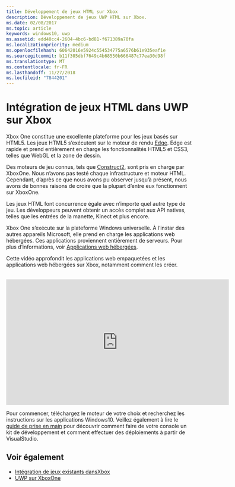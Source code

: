 ```yaml
---
title: Développement de jeux HTML sur Xbox
description: Développement de jeux UWP HTML sur Xbox.
ms.date: 02/08/2017
ms.topic: article
keywords: windows10, uwp
ms.assetid: edd40cc4-2604-4bc6-bd81-f671389a70fa
ms.localizationpriority: medium
ms.openlocfilehash: 60642016e5924c554534775a6576b61e935eaf1e
ms.sourcegitcommit: b11f305dbf7649c4b68550b666487c77ea30d98f
ms.translationtype: MT
ms.contentlocale: fr-FR
ms.lasthandoff: 11/27/2018
ms.locfileid: "7844201"
---
```

# <a name="bringing-html-games-to-uwp-on-xbox"></a>Intégration de jeux HTML dans UWP sur Xbox
Xbox One constitue une excellente plateforme pour les jeux basés sur HTML5. Les jeux HTML5 s’exécutent sur le moteur de rendu [Edge](https://developer.microsoft.com/microsoft-edge/). Edge est rapide et prend entièrement en charge les fonctionnalités HTML5 et CSS3, telles que WebGL et la zone de dessin.

Des moteurs de jeu connus, tels que [Construct2](https://www.scirra.com/blog/176/announcing-xbox-one-export-beta), sont pris en charge par XboxOne. Nous n’avons pas testé chaque infrastructure et moteur HTML. Cependant, d’après ce que nous avons pu observer jusqu’à présent, nous avons de bonnes raisons de croire que la plupart d’entre eux fonctionnent sur XboxOne.

Les jeux HTML font concurrence égale avec n’importe quel autre type de jeu. Les développeurs peuvent obtenir un accès complet aux API natives, telles que les entrées de la manette, Kinect et plus encore.

Xbox One s’exécute sur la plateforme Windows universelle. À l’instar des autres appareils Microsoft, elle prend en charge les applications web hébergées. Ces applications proviennent entièrement de serveurs. Pour plus d’informations, voir [Applications web hébergées](http://microsoftedge.github.io/WebAppsDocs/en-US/win10/HWA.htm).


Cette vidéo approfondit les applications web empaquetées et les applications web hébergées sur Xbox, notamment comment les créer.
</br>
</br>
<iframe src="https://channel9.msdn.com/Events/Xbox/App-Dev-on-Xbox/Web-Apps-on-Xbox/player#time=04m21s:paused" width="600" height="338" height="658.1199951171875" allowFullScreen frameBorder="0"></iframe>


Pour commencer, téléchargez le moteur de votre choix et recherchez les instructions sur les applications Windows10. Veillez également à lire le [guide de prise en main](getting-started.md) pour découvrir comment faire de votre console un kit de développement et comment effectuer des déploiements à partir de VisualStudio.

## <a name="see-also"></a>Voir également
- [Intégration de jeux existants dansXbox](development-lanes-landing.md)
- [UWP sur XboxOne](index.md)
